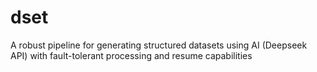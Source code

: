 # dset
A robust pipeline for generating structured datasets using AI (Deepseek API) with fault-tolerant processing and resume capabilities
